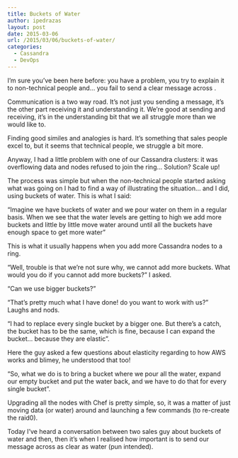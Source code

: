 ```yaml
---
title: Buckets of Water
author: ipedrazas
layout: post
date: 2015-03-06
url: /2015/03/06/buckets-of-water/
categories:
  - Cassandra
  - DevOps
---
```

I&#8217;m sure you&#8217;ve been here before: you have a problem, you try to explain it to non-technical people and&#8230; you fail to send a clear message across .

Communication is a two way road. It&#8217;s not just you sending a message, it&#8217;s the other part receiving it and understanding it. We&#8217;re good at sending and receiving, it&#8217;s in the understanding bit that we all struggle more than we would like to.

Finding good similes and analogies is hard. It&#8217;s something that sales people excel to, but it seems that technical people, we struggle a bit more.

Anyway, I had a little problem with one of our Cassandra clusters: it was overflowing data and nodes refused to join the ring&#8230; Solution? Scale up!

The process was simple but when the non-technical people started asking what was going on I had to find a way of illustrating the situation&#8230; and I did, using buckets of water. This is what I said:

&#8220;Imagine we have buckets of water and we pour water on them in a regular basis. When we see that the water levels are getting to high we add more buckets and little by little move water around until all the buckets have enough space to get more water&#8221;

This is what it usually happens when you add more Cassandra nodes to a ring.

&#8220;Well, trouble is that we&#8217;re not sure why, we cannot add more buckets. What would you do if you cannot add more buckets?&#8221; I asked.

&#8220;Can we use bigger buckets?&#8221;

&#8220;That&#8217;s pretty much what I have done! do you want to work with us?&#8221; Laughs and nods.

&#8220;I had to replace every single bucket by a bigger one. But there&#8217;s a catch, the bucket has to be the same, which is fine, because I can expand the bucket&#8230; because they are elastic&#8221;.

Here the guy asked a few questions about elasticity regarding to how AWS works and blimey, he understood that too!

&#8220;So, what we do is to bring a bucket where we pour all the water, expand our empty bucket and put the water back, and we have to do that for every single bucket&#8221;.

Upgrading all the nodes with Chef is pretty simple, so, it was a matter of just moving data (or water) around and launching a few commands (to re-create the raid0).

Today I&#8217;ve heard a conversation between two sales guy about buckets of water and then, then it&#8217;s when I realised how important is to send our message across as clear as water (pun intended).